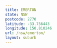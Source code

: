 ```yaml
---
title: EMERTON
state: NSW
postcode: 2770
latitude: -33.756443
longitude: 150.810246
url: /nsw/emerton/
layout: suburb
---
```

